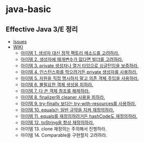 # java-basic

## Effective Java 3/E 정리
- [Issues](https://github.com/ksw6169/java-basic/issues)
- [WIKI](https://github.com/ksw6169/java-basic/wiki)
  - [아이템 1. 생성자 대신 정적 팩토리 메소드를 고려하라.](https://github.com/ksw6169/java-basic/wiki/%EC%95%84%EC%9D%B4%ED%85%9C-1.-%EC%83%9D%EC%84%B1%EC%9E%90-%EB%8C%80%EC%8B%A0-%EC%A0%95%EC%A0%81-%ED%8C%A9%ED%86%A0%EB%A6%AC-%EB%A9%94%EC%86%8C%EB%93%9C%EB%A5%BC-%EA%B3%A0%EB%A0%A4%ED%95%98%EB%9D%BC.)
  - [아이템 2. 생성자에 매개변수가 많다면 빌더를 고려하라.](https://github.com/ksw6169/java-basic/wiki/%EC%95%84%EC%9D%B4%ED%85%9C-2.-%EC%83%9D%EC%84%B1%EC%9E%90%EC%97%90-%EB%A7%A4%EA%B0%9C%EB%B3%80%EC%88%98%EA%B0%80-%EB%A7%8E%EB%8B%A4%EB%A9%B4-%EB%B9%8C%EB%8D%94%EB%A5%BC-%EA%B3%A0%EB%A0%A4%ED%95%98%EB%9D%BC.)
  - [아이템 3. private 생성자나 열거 타입으로 싱글턴임을 보증하라.](https://github.com/ksw6169/java-basic/wiki/%EC%95%84%EC%9D%B4%ED%85%9C-3.-private-%EC%83%9D%EC%84%B1%EC%9E%90%EB%82%98-%EC%97%B4%EA%B1%B0-%ED%83%80%EC%9E%85%EC%9C%BC%EB%A1%9C-%EC%8B%B1%EA%B8%80%ED%84%B4%EC%9E%84%EC%9D%84-%EB%B3%B4%EC%A6%9D%ED%95%98%EB%9D%BC.)
  - [아이템 4. 인스턴스화를 막으려거든 private 생성자를 사용하라.](https://github.com/ksw6169/java-basic/wiki/%EC%95%84%EC%9D%B4%ED%85%9C-4.-%EC%9D%B8%EC%8A%A4%ED%84%B4%EC%8A%A4%ED%99%94%EB%A5%BC-%EB%A7%89%EC%9C%BC%EB%A0%A4%EA%B1%B0%EB%93%A0-private-%EC%83%9D%EC%84%B1%EC%9E%90%EB%A5%BC-%EC%82%AC%EC%9A%A9%ED%95%98%EB%9D%BC.)
  - [아이템 5. 자원을 직접 명시하지 말고 의존 객체 주입을 사용하라.](https://github.com/ksw6169/java-basic/wiki/%EC%95%84%EC%9D%B4%ED%85%9C-5.-%EC%9E%90%EC%9B%90%EC%9D%84-%EC%A7%81%EC%A0%91-%EB%AA%85%EC%8B%9C%ED%95%98%EC%A7%80-%EB%A7%90%EA%B3%A0-%EC%9D%98%EC%A1%B4-%EA%B0%9D%EC%B2%B4-%EC%A3%BC%EC%9E%85%EC%9D%84-%EC%82%AC%EC%9A%A9%ED%95%98%EB%9D%BC.)
  - [아이템 6. 불필요한 객체 생성을 피하라.](https://github.com/ksw6169/java-basic/wiki/%EC%95%84%EC%9D%B4%ED%85%9C-6.-%EB%B6%88%ED%95%84%EC%9A%94%ED%95%9C-%EA%B0%9D%EC%B2%B4-%EC%83%9D%EC%84%B1%EC%9D%84-%ED%94%BC%ED%95%98%EB%9D%BC.)
  - [아이템 7. 다 쓴 객체 참조를 해제하라.](https://github.com/ksw6169/java-basic/wiki/%EC%95%84%EC%9D%B4%ED%85%9C-7.-%EB%8B%A4-%EC%93%B4-%EA%B0%9D%EC%B2%B4-%EC%B0%B8%EC%A1%B0%EB%A5%BC-%ED%95%B4%EC%A0%9C%ED%95%98%EB%9D%BC.)
  - [아이템 8. finalizer와 cleaner 사용을 피하라.](https://github.com/ksw6169/java-basic/wiki/%EC%95%84%EC%9D%B4%ED%85%9C-8.-finalizer%EC%99%80-cleaner-%EC%82%AC%EC%9A%A9%EC%9D%84-%ED%94%BC%ED%95%98%EB%9D%BC.)
  - [아이템 9. try-finally 보다는 try-with-resources를 사용하라.](https://github.com/ksw6169/java-basic/wiki/%EC%95%84%EC%9D%B4%ED%85%9C-9.-try-finally-%EB%B3%B4%EB%8B%A4%EB%8A%94-try-with-resources%EB%A5%BC-%EC%82%AC%EC%9A%A9%ED%95%98%EB%9D%BC.)
  - [아이템 10. equals는 일반 규약을 지켜 재정의하라.](https://github.com/ksw6169/java-basic/wiki/%EC%95%84%EC%9D%B4%ED%85%9C-10.-equals%EB%8A%94-%EC%9D%BC%EB%B0%98-%EA%B7%9C%EC%95%BD%EC%9D%84-%EC%A7%80%EC%BC%9C-%EC%9E%AC%EC%A0%95%EC%9D%98%ED%95%98%EB%9D%BC.)
  - [아이템 11. equals를 재정의하려거든 hashCode도 재정의하라.](https://github.com/ksw6169/java-basic/wiki/%EC%95%84%EC%9D%B4%ED%85%9C-11.-equals%EB%A5%BC-%EC%9E%AC%EC%A0%95%EC%9D%98%ED%95%98%EB%A0%A4%EA%B1%B0%EB%93%A0-hashCode%EB%8F%84-%EC%9E%AC%EC%A0%95%EC%9D%98%ED%95%98%EB%9D%BC.)
  - [아이템 12. toString을 항상 재정의하라.](https://github.com/ksw6169/java-basic/wiki/%EC%95%84%EC%9D%B4%ED%85%9C-12.-toString%EC%9D%84-%ED%95%AD%EC%83%81-%EC%9E%AC%EC%A0%95%EC%9D%98%ED%95%98%EB%9D%BC.)
  - 아이템 13. clone 재정의는 주의해서 진행하라.
  - 아이템 14. Comparable을 구현할지 고려하라.
